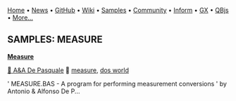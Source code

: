 [Home](https://qb64.com) • [News](../news.md) • [GitHub](https://github.com/QB64Official/qb64) • [Wiki](https://github.com/QB64Official/qb64/wiki) • [Samples](../samples.md) • [Community](../community.md) • [Inform](../inform.md) • [GX](../gx.md) • [QBjs](../qbjs.md) • [More...](../more.md)

## SAMPLES: MEASURE

**[Measure](measure/index.md)**

[🐝 A&A De Pasquale](a&a-de-pasquale.md) 🔗 [measure](measure.md), [dos world](dos-world.md)

'  MEASURE.BAS - A program for performing measurement conversions '     by Antonio & Alfonso De P...
